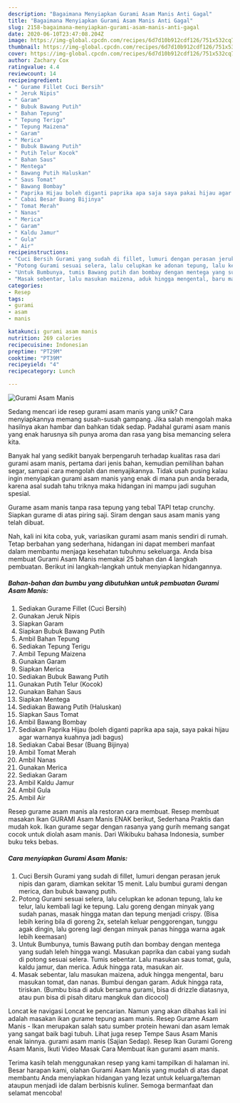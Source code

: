 ```yaml
---
description: "Bagaimana Menyiapkan Gurami Asam Manis Anti Gagal"
title: "Bagaimana Menyiapkan Gurami Asam Manis Anti Gagal"
slug: 2158-bagaimana-menyiapkan-gurami-asam-manis-anti-gagal
date: 2020-06-10T23:47:08.204Z
image: https://img-global.cpcdn.com/recipes/6d7d10b912cdf126/751x532cq70/gurami-asam-manis-foto-resep-utama.jpg
thumbnail: https://img-global.cpcdn.com/recipes/6d7d10b912cdf126/751x532cq70/gurami-asam-manis-foto-resep-utama.jpg
cover: https://img-global.cpcdn.com/recipes/6d7d10b912cdf126/751x532cq70/gurami-asam-manis-foto-resep-utama.jpg
author: Zachary Cox
ratingvalue: 4.4
reviewcount: 14
recipeingredient:
- " Gurame Fillet Cuci Bersih"
- " Jeruk Nipis"
- " Garam"
- " Bubuk Bawang Putih"
- " Bahan Tepung"
- " Tepung Terigu"
- " Tepung Maizena"
- " Garam"
- " Merica"
- " Bubuk Bawang Putih"
- " Putih Telur Kocok"
- " Bahan Saus"
- " Mentega"
- " Bawang Putih Haluskan"
- " Saus Tomat"
- " Bawang Bombay"
- " Paprika Hijau boleh diganti paprika apa saja saya pakai hijau agar warnanya kuahnya jadi bagus"
- " Cabai Besar Buang Bijinya"
- " Tomat Merah"
- " Nanas"
- " Merica"
- " Garam"
- " Kaldu Jamur"
- " Gula"
- " Air"
recipeinstructions:
- "Cuci Bersih Gurami yang sudah di fillet, lumuri dengan perasan jeruk nipis dan garam, diamkan sekitar 15 menit. Lalu bumbui gurami dengan merica, dan bubuk bawang putih."
- "Potong Gurami sesuai selera, lalu celupkan ke adonan tepung, lalu ke telur, lalu kembali lagi ke tepung. Lalu goreng dengan minyak yang sudah panas, masak hingga matan dan tepung menjadi crispy. (Bisa lebih kering bila di goreng 2x, setelah keluar penggorengan, tunggu agak dingin, lalu goreng lagi dengan minyak panas hingga warna agak lebih keemasan)"
- "Untuk Bumbunya, tumis Bawang putih dan bombay dengan mentega yang sudah leleh hingga wangi. Masukan paprika dan cabai yang sudah di potong sesuai selera. Tumis sebentar. Lalu masukan saus tomat, gula, kaldu jamur, dan merica. Aduk hingga rata, masukan air."
- "Masak sebentar, lalu masukan maizena, aduk hingga mengental, baru masukan tomat, dan nanas. Bumbui dengan garam. Aduk hingga rata, tiriskan. (Bumbu bisa di aduk bersama gurami, bisa di drizzle diatasnya, atau pun bisa di pisah ditaru mangkuk dan dicocol)"
categories:
- Resep
tags:
- gurami
- asam
- manis

katakunci: gurami asam manis 
nutrition: 269 calories
recipecuisine: Indonesian
preptime: "PT29M"
cooktime: "PT39M"
recipeyield: "4"
recipecategory: Lunch

---
```



![Gurami Asam Manis](https://img-global.cpcdn.com/recipes/6d7d10b912cdf126/751x532cq70/gurami-asam-manis-foto-resep-utama.jpg)

Sedang mencari ide resep gurami asam manis yang unik? Cara menyiapkannya memang susah-susah gampang. Jika salah mengolah maka hasilnya akan hambar dan bahkan tidak sedap. Padahal gurami asam manis yang enak harusnya sih punya aroma dan rasa yang bisa memancing selera kita.

Banyak hal yang sedikit banyak berpengaruh terhadap kualitas rasa dari gurami asam manis, pertama dari jenis bahan, kemudian pemilihan bahan segar, sampai cara mengolah dan menyajikannya. Tidak usah pusing kalau ingin menyiapkan gurami asam manis yang enak di mana pun anda berada, karena asal sudah tahu triknya maka hidangan ini mampu jadi suguhan spesial.

Gurame asam manis tanpa rasa tepung yang tebal TAPI tetap crunchy. Siapkan gurame di atas piring saji. Siram dengan saus asam manis yang telah dibuat.


Nah, kali ini kita coba, yuk, variasikan gurami asam manis sendiri di rumah. Tetap berbahan yang sederhana, hidangan ini dapat memberi manfaat dalam membantu menjaga kesehatan tubuhmu sekeluarga. Anda bisa membuat Gurami Asam Manis memakai 25 bahan dan 4 langkah pembuatan. Berikut ini langkah-langkah untuk menyiapkan hidangannya.

<!--inarticleads1-->

##### Bahan-bahan dan bumbu yang dibutuhkan untuk pembuatan Gurami Asam Manis:

1. Sediakan  Gurame Fillet (Cuci Bersih)
1. Gunakan  Jeruk Nipis
1. Siapkan  Garam
1. Siapkan  Bubuk Bawang Putih
1. Ambil  Bahan Tepung
1. Sediakan  Tepung Terigu
1. Ambil  Tepung Maizena
1. Gunakan  Garam
1. Siapkan  Merica
1. Sediakan  Bubuk Bawang Putih
1. Gunakan  Putih Telur (Kocok)
1. Gunakan  Bahan Saus
1. Siapkan  Mentega
1. Sediakan  Bawang Putih (Haluskan)
1. Siapkan  Saus Tomat
1. Ambil  Bawang Bombay
1. Sediakan  Paprika Hijau (boleh diganti paprika apa saja, saya pakai hijau agar warnanya kuahnya jadi bagus)
1. Sediakan  Cabai Besar (Buang Bijinya)
1. Ambil  Tomat Merah
1. Ambil  Nanas
1. Gunakan  Merica
1. Sediakan  Garam
1. Ambil  Kaldu Jamur
1. Ambil  Gula
1. Ambil  Air


Resep gurame asam manis ala restoran cara membuat. Resep membuat masakan Ikan GURAMI Asam Manis ENAK berikut, Sederhana Praktis dan mudah kok. Ikan gurame segar dengan rasanya yang gurih memang sangat cocok untuk diolah asam manis. Dari Wikibuku bahasa Indonesia, sumber buku teks bebas. 

<!--inarticleads2-->

##### Cara menyiapkan Gurami Asam Manis:

1. Cuci Bersih Gurami yang sudah di fillet, lumuri dengan perasan jeruk nipis dan garam, diamkan sekitar 15 menit. Lalu bumbui gurami dengan merica, dan bubuk bawang putih.
1. Potong Gurami sesuai selera, lalu celupkan ke adonan tepung, lalu ke telur, lalu kembali lagi ke tepung. Lalu goreng dengan minyak yang sudah panas, masak hingga matan dan tepung menjadi crispy. (Bisa lebih kering bila di goreng 2x, setelah keluar penggorengan, tunggu agak dingin, lalu goreng lagi dengan minyak panas hingga warna agak lebih keemasan)
1. Untuk Bumbunya, tumis Bawang putih dan bombay dengan mentega yang sudah leleh hingga wangi. Masukan paprika dan cabai yang sudah di potong sesuai selera. Tumis sebentar. Lalu masukan saus tomat, gula, kaldu jamur, dan merica. Aduk hingga rata, masukan air.
1. Masak sebentar, lalu masukan maizena, aduk hingga mengental, baru masukan tomat, dan nanas. Bumbui dengan garam. Aduk hingga rata, tiriskan. (Bumbu bisa di aduk bersama gurami, bisa di drizzle diatasnya, atau pun bisa di pisah ditaru mangkuk dan dicocol)


Loncat ke navigasi Loncat ke pencarian. Namun yang akan dibahas kali ini adalah masakan ikan gurame tepung asam manis. Resep Gurame Asam Manis - Ikan merupakan salah satu sumber protein hewani dan asam lemak yang sangat baik bagi tubuh. Lihat juga resep Tempe Saus Asam Manis enak lainnya. gurami asam manis (Sajian Sedap). Resep Ikan Gurami Goreng Asam Manis, Ikuti Video Masak Cara Membuat ikan gurami asam manis. 

Terima kasih telah menggunakan resep yang kami tampilkan di halaman ini. Besar harapan kami, olahan Gurami Asam Manis yang mudah di atas dapat membantu Anda menyiapkan hidangan yang lezat untuk keluarga/teman ataupun menjadi ide dalam berbisnis kuliner. Semoga bermanfaat dan selamat mencoba!
